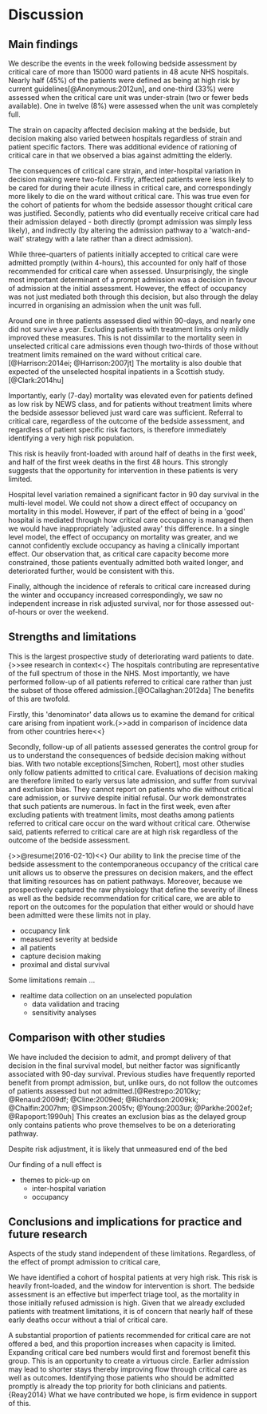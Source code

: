 # Discussion

## Main findings

<!-- Discussion,
- Structure the section so that it presents a natural flow of ideas – start with a simple statement of main findings, followed by strengths and limitations of the study, and what the study adds to previous knowledge
- Describe briefly how the results are consistent or not consistent with other similar studies
- Discuss any confounding factors and their impact
- Avoid excessive wordiness – editors and reviewers describe this section as one that is usually too wordy and often contains non-critical information
 -->
 <!--
{>>emphasise the importance of the study - check research in context refs<<}
-->
We describe the events in the week following bedside assessment by critical care of more than 15000 ward patients in 48 acute NHS hospitals. Nearly half (45%) of the patients were defined as being at high risk by current guidelines[@Anonymous:2012un], and one-third (33%) were assessed when the critical care unit was under-strain (two or fewer beds available). One in twelve (8%) were assessed when the unit was completely full. 

The strain on capacity affected decision making at the bedside, but decision making also varied between hospitals regardless of strain and patient specific factors. There was additional evidence of rationing of critical care in that we observed a bias against admitting the elderly.

<!-- {>>three themes here - inter-hospital variation, occupancy, bias<<} -->
The consequences of critical care strain, and inter-hospital variation in decision making were two-fold. Firstly, affected patients were less likely to be cared for during their acute illness in critical care, and correspondingly more likely to die on the ward without critical care. This was true even for the cohort of patients for whom the bedside assessor thought critical care was justified. Secondly, patients who did eventually receive critical care had their admission delayed - both directly (prompt admission was simply less likely), and indirectly (by altering the admission pathway to a 'watch-and-wait' strategy with a late rather than a direct admission).

While three-quarters of patients initially accepted to critical care were admitted promptly (within 4-hours), this accounted for only half of those recommended for critical care when assessed. Unsurprisingly, the single most important determinant of a prompt admission was a decision in favour of admission at the initial assessment. However, the effect of occupancy was not just mediated both through this decision, but also through the delay incurred in organising an admission when the unit was full.

<!-- 
{>>
paragraph on mortality,
emphasise high rates even in the 'low risk' group
emphasise window of opportunity
<<}
-->
Around one in three patients assessed died within 90-days, and nearly one did not survive a year. Excluding patients with treatment limits only mildly improved these measures. This is not dissimilar to the mortality seen in unselected critical care admissions even though two-thirds of those without treatment limits remained on the ward without critical care.[@Harrison:2014ei; @Harrison:2007jt] The mortality is also double that expected of the unselected hospital inpatients in a Scottish study.[@Clark:2014hu] 

Importantly, early (7-day) mortality was elevated even for patients defined as low risk by NEWS class, and for patients without treatment limits where the bedside assessor believed just ward care was sufficient.  Referral to critical care, regardless of the outcome of the bedside assessment, and regardless of patient specific risk factors, is therefore immediately identifying a very high risk population.

This risk is heavily front-loaded with around half of deaths in the first week, and half of the first week deaths in the first 48 hours. This strongly suggests that the opportunity for intervention in these patients is very limited.

Hospital level variation remained a significant factor in 90 day survival in the multi-level model. We could not show a direct effect of occupancy on mortality in this model. However, if part of the effect of being in a 'good' hospital is mediated through how critical care occupancy is managed then we would have inappropriately 'adjusted away' this difference. In a single level model, the effect of occupancy on mortality was greater, and we cannot confidently exclude occupancy as having a clinically important effect. Our observation that, as critical care capacity become more constrained, those patients eventually admitted both waited longer, and  deteriorated further, would be consistent with this. 

Finally, although the incidence of referals to critical care increased during the winter and occupancy increased correspondingly, we saw no independent increase in risk adjusted survival, nor for those assessed out-of-hours or over the weekend.

<!-- 
Mortality
Day of week / winter variation / time of day
-->
## Strengths and limitations

<!-- STRENGTHS -->
This is the largest prospective study of deteriorating ward patients to date.{>>see research in context<<} The hospitals contributing are representative of the full spectrum of those in the NHS. Most importantly, we have performed follow-up of all patients referred to critical care rather than just the subset of those offered admission.[@OCallaghan:2012da] The benefits of this are twofold.

Firstly, this 'denominator' data allows us to examine the demand for critical care arising from inpatient work.{>>add in comparison of incidence data from other countries here<<}

Secondly, follow-up of all patients assessed generates the control group for us to understand the consequences of bedside decision making without bias. With two notable exceptions[Simchen, Robert], most other studies only follow patients admitted to critical care. Evaluations of decision making are therefore limited to early versus late admission, and suffer from survival and exclusion bias. They cannot report on patients who die without critical care admission, or survive despite initial refusal. Our work demonstrates that such patients are numerous. In fact in the first week, even after excluding patients with treatment limits, most deaths among patients referred to critical care occur on the ward without critical care. Otherwise said, patients referred to critical care are at high risk regardless of the outcome of the bedside assessment. 

{>>@resume(2016-02-10)<<}
Our ability to link the precise time of the bedside assessment to the contemporaneous occupancy of the critical care unit allows us to observe the pressures on decision makers, and the effect that limiting resources has on patient pathways. Moreover, because we prospectively captured the raw physiology that define the severity of illness as well as the bedside recommendation for critical care, we are able to report on the outcomes for the population that either would or should have been admitted were these limits not in play.

- occupancy link
- measured severity at bedside
- all patients
- capture decision making
- proximal and distal survival

<!-- WEAKNESSES -->
Some limitations remain ...
<!-- {>>need section on why we haven't assessed outcomes<<} -->
- realtime data collection on an unselected population
    + data validation and tracing
    + sensitivity analyses

<!-- PREVIOUS STUDIES -->

## Comparison with other studies

<!-- 
comparison of incidence 
 -->

We have included the decision to admit, and prompt delivery of that decision in the final survival model, but neither factor was significantly associated with 90-day survival. Previous studies have frequently reported benefit from prompt admission, but, unlike ours, do not follow the outcomes of patients assessed but not admitted.[@Restrepo:2010ky; @Renaud:2009df; @Cline:2009ed; @Richardson:2009kk; @Chalfin:2007hm;  @Simpson:2005fv; @Young:2003ur; @Parkhe:2002ef; @Rapoport:1990uh] This creates an exclusion bias as the delayed group only contains patients who prove themselves to be on a deteriorating pathway. 

Despite risk adjustment, it is likely that unmeasured end of the bed

Our finding of a null effect is 

<!-- {>>limitations<<} -->

<!-- {>>existing literature comparisons<<} -->

<!-- {>>conclusion<<} -->

- themes to pick-up on
    + inter-hospital variation
    + occupancy

## Conclusions and implications for practice and future research

<!-- Conclusion,
- Address, but do not “over-sell”, perceived significance of the study to the field and possible implications for practice/policy
- Ensure conclusions relate directly to the stated a priori hypothesis (and not hypotheses from other studies or outside the area of the study)
- Avoid excessive generalizations of the implications, including unjustified extrapolations beyond the actual population(s) studied
- Remember that except for randomized, controlled trials, there can only be testable hypotheses and observed associations, rather than rigorous proof of cause and effect
- Address areas for improvement with future studies
 -->

Aspects of the study stand independent of these limitations. Regardless, of the effect of prompt admission to critical care,

We have identified a cohort of hospital patients at very high risk. This risk is heavily front-loaded, and the window for intervention is short. The bedside assessment is an effective but imperfect triage tool, as the mortality in those initially refused admission is high. Given that we already excluded patients with treatment limitations, it is of concern that nearly half of these early deaths occur without a trial of critical care.

A substantial proportion of patients recommended for critical care are not offered a bed, and this proportion increases when capacity is limited. Expanding critical care bed numbers would first and foremost benefit this group. This is an opportunity to create a virtuous circle. Earlier admission may lead to shorter stays thereby improving flow through critical care as well as outcomes. Identifying those patients who should be admitted promptly is already the top priority for both clinicians and patients.{Reay2014} What we have contributed we hope, is firm evidence in support of this.


